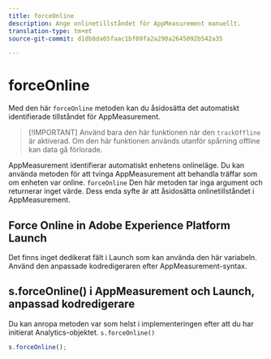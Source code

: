 ```yaml
---
title: forceOnline
description: Ange onlinetillståndet för AppMeasurement manuellt.
translation-type: tm+mt
source-git-commit: d1db8da65faac1bf09fa2a290a2645092b542a35

---
```



# forceOnline

Med den här `forceOnline` metoden kan du åsidosätta det automatiskt identifierade tillståndet för AppMeasurement.

> [!IMPORTANT] Använd bara den här funktionen när den `trackOffline` är aktiverad. Om den här funktionen används utanför spårning offline kan data gå förlorade.

AppMeasurement identifierar automatiskt enhetens onlineläge. Du kan använda metoden för att tvinga AppMeasurement att behandla träffar som om enheten var online. `forceOnline` Den här metoden tar inga argument och returnerar inget värde. Dess enda syfte är att åsidosätta onlinetillståndet i AppMeasurement.

## Force Online in Adobe Experience Platform Launch

Det finns inget dedikerat fält i Launch som kan använda den här variabeln. Använd den anpassade kodredigeraren efter AppMeasurement-syntax.

## s.forceOnline() i AppMeasurement och Launch, anpassad kodredigerare

Du kan anropa metoden var som helst i implementeringen efter att du har initierat Analytics-objektet. `s.forceOnline()`

```js
s.forceOnline();
```
